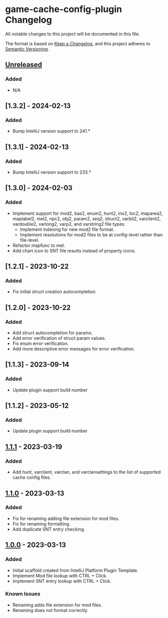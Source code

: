 <!-- Keep a Changelog guide -> https://keepachangelog.com -->

# game-cache-config-plugin Changelog

All notable changes to this project will be documented in this file.

The format is based on [Keep a Changelog](https://keepachangelog.com/en/1.0.0/),
and this project adheres to [Semantic Versioning](https://semver.org/spec/v2.0.0.html).

## [Unreleased]

### Added

- N/A

## [1.3.2] - 2024-02-13

### Added

- Bump IntelliJ version support to 241.*

## [1.3.1] - 2024-02-13

### Added

- Bump IntelliJ version support to 233.*

## [1.3.0] - 2024-02-03

### Added

- Implement support for mod2, bas2, enum2, hunt2, inv2, loc2, 
maparea2, maplabel2, mel2, npc2, obj2, param2, seq2, struct2, varbit2, 
varclient2, vardouble2, varlong2, varp2, and varstring2 file types.
  - Implement indexing for new mod2 file format. 
  - Implement resolutions for mod2 files to be at config-level rather than file-level.
- Refactor mapfunc to mel.
- Add chart icon to SNT file results instead of property icons.

## [1.2.1] - 2023-10-22

### Added

- Fix initial struct creation autocompletion

## [1.2.0] - 2023-10-22

### Added

- Add struct autocompletion for params.
- Add error verification of struct param values.
- Fix enum error verification.
- Add more descriptive error messages for error verification.

## [1.1.3] - 2023-09-14

### Added

- Update plugin support build number

## [1.1.2] - 2023-05-12

### Added

- Update plugin support build number

## [1.1.1] - 2023-03-19

### Added

- Add hunt, varclient, varclan, and varclansettings to the list of supported cache config files.

## [1.1.0] - 2023-03-13

### Added

- Fix for renaming adding file extension for mod files. 
- Fix for renaming formatting. 
- Add duplicate SNT entry checking.

## [1.0.0] - 2023-03-13

### Added

- Initial scaffold created from IntelliJ Platform Plugin Template. 
- Implement Mod file lookup with CTRL + Click. 
- Implement SNT entry lookup with CTRL + Click.

### Known Issues

- Renaming adds file extension for mod files. 
- Renaming does not format correctly.

[unreleased]: https://github.com/shantyps/game-cache-config-plugin/compare/v1.1.1...HEAD
[1.1.1]: https://github.com/shantyps/game-cache-config-plugin/compare/v1.1.0...v1.1.1
[1.1.0]: https://github.com/shantyps/game-cache-config-plugin/compare/v1.0.0...v1.1.0
[1.0.0]: https://github.com/shantyps/game-cache-config-plugin/releases/tag/v1.0.0